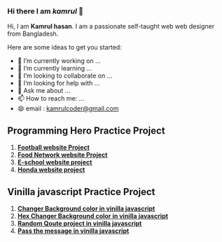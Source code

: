 ### Hi there  I am _**kamrul**_ 👋


Hi, I am **Kamrul hasan**. I am  a passionate self-taught web web designer from Bangladesh.

Here are some ideas to get you started:

- 🔭 I’m currently working on ...
- 🌱 I’m currently learning ...
- 👯 I’m looking to collaborate on ...
- 🤔 I’m looking for help with ...
- 💬 Ask me about ...
- 📫 How to reach me: ...
- 😄 email : kamrulcoder@gmail.com


## Programming  Hero Practice Project 
 1. **[Football  website  Project   ](https://kamrulcoder.github.io/football-website/)** 
 1. **[Food Network website Project ](https://kamrulcoder.github.io/food-network/)** 
 1. **[E-school website project  ](https://kamrulcoder.github.io/e-school/)** 
 1. **[Honda  website project  ](https://sharp-mccarthy-3dbcbc.netlify.app/)** 




##  Vinilla javascript  Practice  Project 

 1. **[Changer Background color in vinilla javascript ](https://kamrulcoder.github.io/change-background-color/)** 
 1. **[ Hex Changer Background color in vinilla javascript ](https://kamrulcoder.github.io/hex-change-background-color/)** 
 1. **[ Random Qoute project  in vinilla javascript ](https://kamrulcoder.github.io/random-quotes-project/)** 
 1. **[ Pass the message  in vinilla javascript ](https://kamrulcoder.github.io/pass-the-message-vinilla-js/)** 
 

